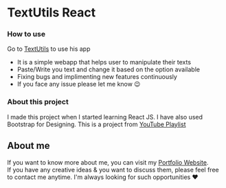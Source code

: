 # TextUtils React

### How to use
Go to [TextUtils](https://text-utils-react.web.app/) to use his app
*  It is a simple webapp that helps user to manipulate their texts
*  Paste/Write you text and change it based on the option available
*  Fixing bugs and implimenting new features continuously
*  If you face any issue please let me know 😉

### About this project
I made this project when I started learning React JS. I have also used Bootstrap for Designing. This is a project from [YouTube Playlist](https://youtube.com/playlist?list=PLu0W_9lII9agx66oZnT6IyhcMIbUMNMdt)

## About me
If you want to know more about me, you can visit my [Portfolio Website](https://abhilash-gupta.web.app/).</br>
If you have any creative ideas & you want to discuss them, please feel free to contact me anytime. I'm always looking for such opportunities ❤️
